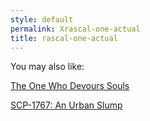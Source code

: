 ```yaml
---
style: default
permalink: Xrascal-one-actual
title: rascal-one-actual
---
```

You may also like:

[The One Who Devours Souls](http://scp-wiki.net/the-one-who-devours-souls)

[SCP-1767: An Urban Slump](http://scp-wiki.net/scp-1767)
